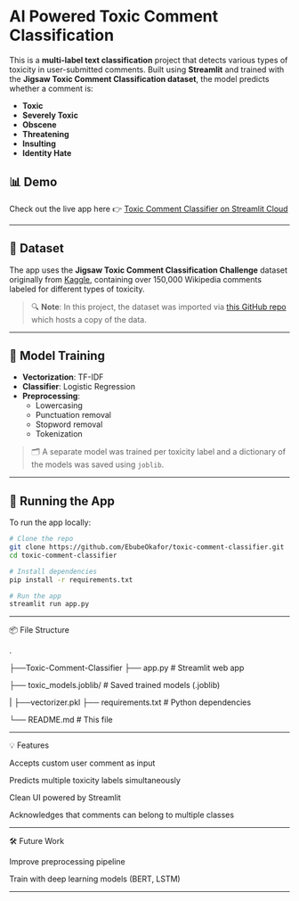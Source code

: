 
# AI Powered Toxic Comment Classification 

This is a **multi-label text classification** project that detects various types of toxicity in user-submitted comments. Built using **Streamlit** and trained with the **Jigsaw Toxic Comment Classification dataset**, the model predicts whether a comment is:

- **Toxic**
- **Severely Toxic**
- **Obscene**
- **Threatening**
- **Insulting**
- **Identity Hate**

## 📊 Demo

Check out the live app here 👉 [Toxic Comment Classifier on Streamlit Cloud](https://flag-harmful-comment.streamlit.app)

---

## 📁 Dataset

The app uses the **Jigsaw Toxic Comment Classification Challenge** dataset originally from [Kaggle](https://www.kaggle.com/c/jigsaw-toxic-comment-classification-challenge), containing over 150,000 Wikipedia comments labeled for different types of toxicity.

> 🔍 **Note**: In this project, the dataset was imported via [this GitHub repo](https://github.com/praj2408/Jigsaw-Toxic-Comment-Classification) which hosts a copy of the data.

---

## 🧠 Model Training

- **Vectorization**: TF-IDF
- **Classifier**: Logistic Regression
- **Preprocessing**:
  - Lowercasing
  - Punctuation removal
  - Stopword removal
  - Tokenization

> 🗂️ A separate model was trained per toxicity label and a dictionary of the models was saved using `joblib`.

---

## 🚀 Running the App

To run the app locally:

```bash
# Clone the repo
git clone https://github.com/EbubeOkafor/toxic-comment-classifier.git
cd toxic-comment-classifier

# Install dependencies
pip install -r requirements.txt

# Run the app
streamlit run app.py
```

---

📦 File Structure

.

├──Toxic-Comment-Classifier
├── app.py               # Streamlit web app

├── toxic_models.joblib/               # Saved trained models (.joblib)

|
├──vectorizer.pkl
├── requirements.txt     # Python dependencies

└── README.md            # This file


---

💡 Features

Accepts custom user comment as input

Predicts multiple toxicity labels simultaneously

Clean UI powered by Streamlit

Acknowledges that comments can belong to multiple classes



---

🛠️ Future Work

Improve preprocessing pipeline

Train with deep learning models (BERT, LSTM)



---
